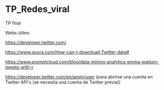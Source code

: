 # TP_Redes_viral
TP final

Webs útiles:

https://developer.twitter.com/

https://www.quora.com/How-can-I-download-Twitter-data#

https://www.promptcloud.com/blog/data-mining-analytics-emma-watson-tweets-with-r

https://developer.twitter.com/en/apply/user (para abrirse una cuenta en Twitter API's (se necesita una cuenta de Twitter previa))
